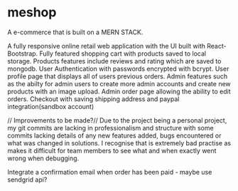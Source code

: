 # meshop
A e-commerce that is built on a MERN STACK.

A fully responsive online retail web application with the UI built with React-Bootstrap.
Fully featured shopping cart with products saved to local storage.
Products features include reviews and rating which are saved to mongodb.
User Authentication with passwords encrypted with bcrypt.
User profile page that displays all of users previous orders.
Admin features such as the abilty for admin users to create more admin accounts and create new products with an image upload.
Admin order page allowing the ability to edit orders.
Checkout with saving shipping address and paypal integration(sandbox account)

// Improvements to be made?//
Due to the project being a personal project, my git commits are lacking in professionalism and structure with some commits lacking details of any new features added, bugs encountered or what was changed in solutions. I recognise that is extremely bad practise as makes it difficult for team members to see what and when exactly went wrong when debugging.

Integrate a confirmation email when order has been paid - maybe use sendgrid api?




